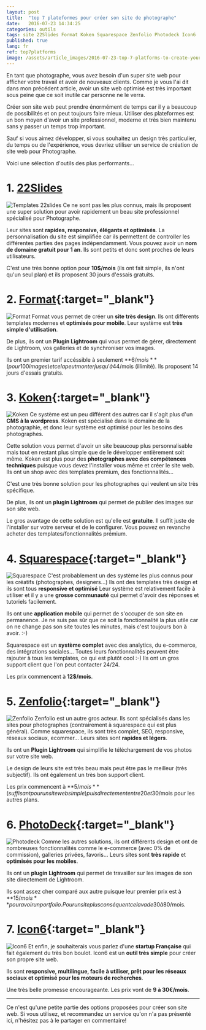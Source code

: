 ```yaml
---
layout: post
title:  "top 7 plateformes pour créer son site de photographe"
date:   2016-07-23 14:34:25
categories: outils
tags: site 22Slides Format Koken Squarespace Zenfolio Photodeck Icon6
published: true
lang: fr
ref: top7platforms
image: /assets/article_images/2016-07-23-top-7-platforms-to-create-your-optimized-photography-website/cover.jpg
---
```


En tant que photographe, vous avez besoin d'un super site web pour afficher votre travail et avoir de nouveaux clients. Comme je vous l'ai dit dans mon précédent article, avoir un site web optimisé est très important sous peine que ce soit inutile car personne ne le verra. 

Créer son site web peut prendre énormément de temps car il y a beaucoup de possibilités et on peut toujours faire mieux. Utiliser des plateformes est un bon moyen d'avoir un site professionnel, moderne et très bien maintenu sans y passer un temps trop important. 

Sauf si vous aimez développer, si vous souhaitez un design très particulier, du temps ou de l'expérience, vous devriez utiliser un service de création de site web pour Photographe. 

Voici une sélection d'outils des plus performants...

# 1. [22Slides][22slides]

![Templates 22slides](/assets/article_images/2016-07-23-top-7-platforms-to-create-your-optimized-photography-website/22slides.png)
Ce ne sont pas les plus connus, mais ils proposent une super solution pour avoir rapidement un beau site professionnel spécialisé pour Photographe. 

Leur sites sont **rapides, responsive, élégants et optimisés**. La personnalisation du site est simplifiée car ils permettent de controller les différentes parties des pages indépendamment. 
Vous pouvez avoir un **nom de domaine gratuit pour 1 an**. Ils sont petits et donc sont proches de leurs utilisateurs.

C'est une très bonne option pour **10$/mois** (ils ont fait simple, ils n'ont qu'un seul plan) et ils proposent 30 jours d'essais gratuits.


# 2. [Format][format]{:target="_blank"}

![Format](/assets/article_images/2016-07-23-top-7-platforms-to-create-your-optimized-photography-website/format.png)
Format vous permet de créer un **site très design**. Ils ont différents templates modernes et **optimisés pour mobile**.
Leur système est **très simple d'utilisation**.

De plus, ils ont un **Plugin Lightroom** qui vous permet de gérer, directement de Lightroom, vos galleries et de synchroniser vos images. 

Ils ont un premier tarif accéssible à seulement **6$/mois** (pour 100 images) et cela peut monter jusqu'à 44$/mois (illimité). 
Ils proposent 14 jours d'essais gratuits.

# 3. [Koken][koken]{:target="_blank"}

![Koken](/assets/article_images/2016-07-23-top-7-platforms-to-create-your-optimized-photography-website/koken.png)
Ce système est un peu différent des autres car il s'agit plus d'un **CMS à la wordpress**. Koken est spécialisé dans le domaine de la photographie, et donc leur système est optimisé pour les besoins des photographes.

Cette solution vous permet d'avoir un site beaucoup plus personnalisable mais tout en restant plus simple que de le développer entièrement soit même.
Koken est plus pour des **photographes avec des compétences techniques** puisque vous devez l'installer vous même et créer le site web. 
Ils ont un shop avec des templates premium, des fonctionnalités... 

C'est une très bonne solution pour les photographes qui veulent un site très spécifique. 

De plus, ils ont un **plugin Lightroom** qui permet de publier des images sur son site web.

Le gros avantage de cette solution est qu'elle est **gratuite**. Il suffit juste de l'installer sur votre serveur et de le configurer. Vous pouvez en revanche acheter des templates/fonctionnalités prémium.

# 4. [Squarespace][squarespace]{:target="_blank"}

![Squarespace](/assets/article_images/2016-07-23-top-7-platforms-to-create-your-optimized-photography-website/squarespace.png)
C'est probablement un des système les plus connus pour les créatifs (photographes, designers...) Ils ont des templates très design et ils sont tous **responsive et optimisé**
Leur système est relativement facile à utiliser et il y a une **grosse communauté** qui permet d'avoir des réponses et tutoriels facilement.

Ils ont une **application mobile** qui permet de s'occuper de son site en permanence. Je ne suis pas sûr que ce soit la fonctionnalité la plus utile car on ne change pas son site toutes les minutes, mais c'est toujours bon à avoir. :-) 

Squarespace est un **système complet** avec des analytics, du e-commerce, des intégrations sociales...
Toutes leurs fonctionnalités peuvent être rajouter à tous les templates, ce qui est plutôt cool :-)
Ils ont un gros support client que l'on peut contacter 24/24. 

Les prix commencent à **12$/mois**.

# 5. [Zenfolio][zenfolio]{:target="_blank"}

![Zenfolio](/assets/article_images/2016-07-23-top-7-platforms-to-create-your-optimized-photography-website/zenfolio.png)
Zenfolio est un autre gros acteur. Ils sont spécialisés dans les sites pour photographes (contrairement à squarespace qui est plus général).
Comme squarespace, ils sont très complet, SEO, responsive, réseaux sociaux, ecommer... 
Leurs sites sont **rapides et légers**.

Ils ont un **Plugin Lightroom** qui simplifie le téléchargement de vos photos sur votre site web.

Le design de leurs site est très beau mais peut être pas le meilleur (très subjectif). 
Ils ont également un très bon support client. 

Les prix commencent à **5$/mois** (suffisant pour un site web simple) puis directement entre 20 et 30$/mois pour les autres plans.


# 6. [PhotoDeck][photodeck]{:target="_blank"}

![Photodeck](/assets/article_images/2016-07-23-top-7-platforms-to-create-your-optimized-photography-website/photodeck.png)
Comme les autres solutions, ils ont différents design et ont de nombreuses fonctionnalités comme le e-commerce (avec 0% de commission), galleries privées, favoris...
Leurs sites sont **très rapide** et **optimisés pour les mobiles**.

Ils ont un **plugin Lightroom** qui permet de travailler sur les images de son site directement de Lightroom. 

Ils sont assez cher comparé aux autre puisque leur premier prix est à **15$/mois** pour avoir un portfolio. Pour un site plus conséquent cela va de 30 à 80$/mois.

# 7. [Icon6][icon6]{:target="_blank"}

![Icon6](/assets/article_images/2016-07-23-top-7-platforms-to-create-your-optimized-photography-website/icon6.png)
Et enfin, je souhaiterais vous parlez d'une **startup Française** qui fait également du très bon boulot. 
Icon6 est un **outil très simple** pour créer son propre site web. 

Ils sont **responsive, multilingue, facile à utiliser, prêt pour les réseaux sociaux et optimisé pour les moteurs de recherches**.

Une très belle promesse encourageante.
Les prix vont de **9 à 30€/mois**.

---
Ce n'est qu'une petite partie des options proposées pour créer son site web. Si vous utilisez, et recommandez un service qu'on n'a pas présenté ici, n'hésitez pas à le partager en commentaire! 

[22slides]:	http://www.22slides.com
[format]:	https://format.com/
[koken]:	http://koken.me/
[squarespace]:	http://www.squarespace.com/
[zenfolio]:	http://www.zenfolio.com/
[photodeck]:	http://www.photodeck.com/
[icon6]:	https://icon6.com/ 
